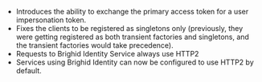 - Introduces the ability to exchange the primary access token for a user impersonation token.
- Fixes the clients to be registered as singletons only (previously, they were getting registered as both transient factories and singletons, and the transient factories would take precedence).
- Requests to Brighid Identity Service always use HTTP2
- Services using Brighid Identity can now be configured to use HTTP2 by default.